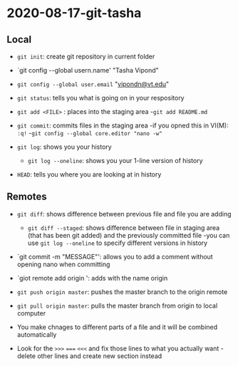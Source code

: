 
# 2020-08-17-git-tasha

## Local

- `git init`: create git repository in current folder
- `git config --global usern.name' "Tasha Vipond"
- `git config --global user.email` "vipondn@vt.edu"

- `git status`: tells you what is going on in your respository
- `git add <FILE>` : places <FILE> into the staging area
	-`git add README.md`
- `git commit`: commits files in the staging area
	-if you opned this in VI(M): <ESC> `:q!`
	-`git config --global core.editor "nano -w"`

- `git log`: shows you your history
	- `git log --oneline`: shows you your 1-line version of history
- `HEAD`: tells you where you are looking at in history

## Remotes

- `git diff`: shows difference between previous file and file you are adding
	- `git diff --staged`: shows difference between file in staging area (that has been git added) and the previously committed file
	-you can use `git log --oneline` to specify different versions in history
- `git commit -m "MESSAGE"': allows you to add a comment without opening nano when committing
- `giot remote add origin <URL>': adds <URL> with the name origin
- `git push origin master`: pushes the master branch to the origin remote
- `git pull origin master`: pulls the master branch from origin to local computer

- You make chnages to different parts of a file and it will be combined automatically
- Look for the `>>>` `===` `<<<` and fix those lines to what you actually want
	-delete other lines and create new section instead
